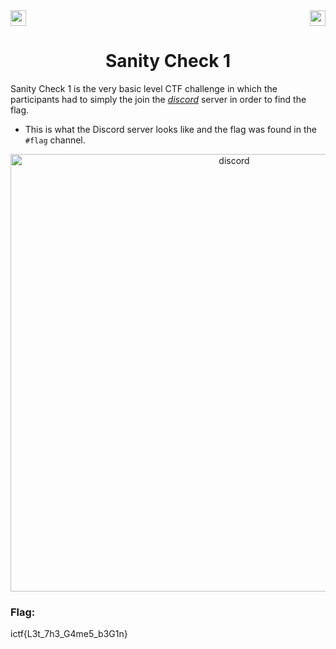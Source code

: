 <div>
   <a href="https://indy.ctf.eng.run/challenge/10"><img src="https://img.shields.io/badge/Sanity%20Check%20--%201-Click%20to%20Solve-green[700]" height="25"></a>
  <img src="https://img.shields.io/badge/Points%3A-50-red" align="right" height="25">
</div>

<div align="center">
    <h1>Sanity Check 1</h1>
</div>

Sanity Check 1 is the very basic level CTF challenge in which the participants had to simply the join the <a href="https://discord.com/invite/DQERbFYbf7?event=986488811489996842"><em>discord</em></a> server in order to find the flag.

- This is what the Discord server looks like and the flag was found in the ```#flag``` channel.

<div align="center">
<img width="700" alt="discord"  src="https://user-images.githubusercontent.com/91147942/175546250-a3c28a13-3fde-4a97-b634-13ac3670937f.png">
</div> 

### Flag: 

ictf{L3t_7h3_G4me5_b3G1n}